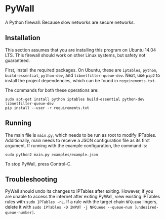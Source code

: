 PyWall
======

A Python firewall: Because slow networks are secure networks.


Installation
------------

This section assumes that you are installing this program on Ubuntu 14.04 LTS.
This firewall should work on other Linux systems, but safety not guaranteed.

First, install the required packages. On Ubuntu, these are `iptables`, `python`,
`build-essential`, `python-dev`, and `libnetfilter-queue-dev`. Next, use `pip2`
to install the project dependencies, which can be found in `requirements.txt`.

The commands for both these operations are:

    sudo apt-get install python iptables build-essential python-dev libnetfilter-queue-dev
    pip install --user -r requirements.txt


Running
-------

The main file is `main.py`, which needs to be run as root to modify IPTables.
Additionally, main needs to receive a JSON configuration file as its first
argument. If running with the example configuration, the command is:

`sudo python2 main.py examples/example.json`

To stop PyWall, press Control-C.


Troubleshooting
---------------

PyWall should undo its changes to IPTables after exiting. However, if you are
unable to access the internet after exiting PyWall, view existing
IPTables rules with `sudo IPTables -nL`. If a rule with the target chain
`NFQueue` lingers, delete it with
`sudo IPTables -D INPUT -j NFQueue --queue-num [undesired-queue-number]`.
